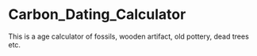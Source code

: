 # Carbon_Dating_Calculator
This is a age calculator of fossils, wooden artifact, old pottery, dead trees etc.
